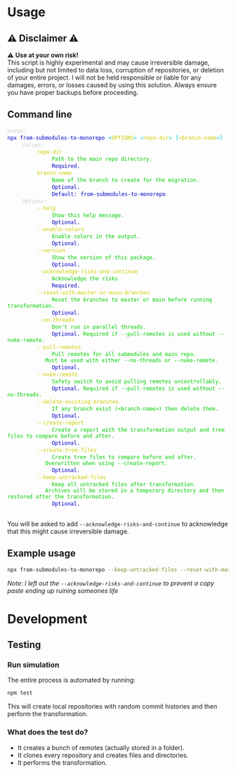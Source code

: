 # Usage

## ⚠ Disclaimer ⚠

⚠ **Use at your own risk!**  
This script is highly experimental and may cause irreversible damage, including but not limited to data loss, corruption of repositories, or deletion of your entire project. I will not be held responsible or liable for any damages, errors, or losses caused by using this solution. Always ensure you have proper backups before proceeding.

## Command line

<div id="command-line-usage-begin"></div>

<pre>
<code style="color: rgb(204, 204, 204);">Usage:</code>
<code style="color: rgb(0, 0, 204);">npx from-submodules-to-monorepo</code> <code style="color: rgb(0, 204, 204);">&lt;</code><code style="color: rgb(204, 204, 0);">OPTIONS</code><code style="color: rgb(0, 204, 204);">&gt;</code> <code style="color: rgb(0, 204, 204);">&lt;</code><code style="color: rgb(204, 204, 0);">repo-dir</code><code style="color: rgb(0, 204, 204);">&gt;</code> <code style="color: rgb(0, 204, 204);">[</code><code style="color: rgb(204, 204, 0);">&lt;branch-name</code><code style="color: rgb(0, 204, 204);">&gt;]</code>
    <code style="color: rgb(204, 204, 204);">Values:</code>
        <code style="color: rgb(204, 204, 0);">repo-dir</code>
            <code style="color: rgb(0, 204, 0);">Path to the main repo directory.</code>
            <code style="color: rgb(0, 0, 204);">Required.</code>
        <code style="color: rgb(204, 204, 0);">branch-name</code>
            <code style="color: rgb(0, 204, 0);">Name of the branch to create for the migration.</code>
            <code style="color: rgb(0, 0, 204);">Optional.</code>
            <code style="color: rgb(0, 0, 204);">Default:</code> <code style="color: rgb(0, 0, 204);">from-submodules-to-monorepo</code>
    <code style="color: rgb(204, 204, 204);">Options:</code>
        <code style="color: rgb(204, 204, 0);">--help</code>
            <code style="color: rgb(0, 204, 0);">Show this help message.</code>
            <code style="color: rgb(0, 0, 204);">Optional.</code><code style="color: rgb(0, 204, 0);"></code>
        <code style="color: rgb(204, 204, 0);">--enable-colors</code>
            <code style="color: rgb(0, 204, 0);">Enable colors in the output.</code>
            <code style="color: rgb(0, 0, 204);">Optional.</code><code style="color: rgb(0, 204, 0);"></code>
        <code style="color: rgb(204, 204, 0);">--version</code>
            <code style="color: rgb(0, 204, 0);">Show the version of this package.</code>
            <code style="color: rgb(0, 0, 204);">Optional.</code><code style="color: rgb(0, 204, 0);"></code>
        <code style="color: rgb(204, 204, 0);">--acknowledge-risks-and-continue</code>
            <code style="color: rgb(0, 204, 0);">Acknowledge the risks</code>
            <code style="color: rgb(0, 0, 204);">Required.</code><code style="color: rgb(0, 204, 0);"></code>
        <code style="color: rgb(204, 204, 0);">--reset-with-master-or-main-branches</code>
            <code style="color: rgb(0, 204, 0);">Reset the branches to master or main before running transformation.</code>
            <code style="color: rgb(0, 0, 204);">Optional.</code><code style="color: rgb(0, 204, 0);"></code>
        <code style="color: rgb(204, 204, 0);">--no-threads</code>
            <code style="color: rgb(0, 204, 0);">Don&#039;t run in parallel threads.</code>
            <code style="color: rgb(0, 0, 204);">Optional.</code><code style="color: rgb(0, 204, 0);"> Required if --pull-remotes is used without --nuke-remote.</code>
        <code style="color: rgb(204, 204, 0);">--pull-remotes</code>
            <code style="color: rgb(0, 204, 0);">Pull remotes for all submodules and main repo.
            Must be used with either --no-threads or --nuke-remote.</code>
            <code style="color: rgb(0, 0, 204);">Optional.</code><code style="color: rgb(0, 204, 0);"></code>
        <code style="color: rgb(204, 204, 0);">--nuke-remote</code>
            <code style="color: rgb(0, 204, 0);">Safety switch to avoid pulling remotes uncontrollably.</code>
            <code style="color: rgb(0, 0, 204);">Optional.</code><code style="color: rgb(0, 204, 0);"> Required if --pull-remotes is used without --no-threads.</code>
        <code style="color: rgb(204, 204, 0);">--delete-existing-branches</code>
            <code style="color: rgb(0, 204, 0);">If any branch exist (&lt;branch-name&gt;) then delete them.</code>
            <code style="color: rgb(0, 0, 204);">Optional.</code><code style="color: rgb(0, 204, 0);"></code>
        <code style="color: rgb(204, 204, 0);">--create-report</code>
            <code style="color: rgb(0, 204, 0);">Create a report with the transformation output and tree files to compare before and after.</code>
            <code style="color: rgb(0, 0, 204);">Optional.</code><code style="color: rgb(0, 204, 0);"></code>
        <code style="color: rgb(204, 204, 0);">--create-tree-files</code>
            <code style="color: rgb(0, 204, 0);">Create tree files to compare before and after.
            Overwritten when using --create-report.</code>
            <code style="color: rgb(0, 0, 204);">Optional.</code><code style="color: rgb(0, 204, 0);"></code>
        <code style="color: rgb(204, 204, 0);">--keep-untracked-files</code>
            <code style="color: rgb(0, 204, 0);">Keep all untracked files after transformation.
            Archives will be stored in a temporary directory and then restored after the transformation.</code>
            <code style="color: rgb(0, 0, 204);">Optional.</code><code style="color: rgb(0, 204, 0);"></code>

</pre>

<div id="command-line-usage-end"></div>

You will be asked to add `--acknowledge-risks-and-continue` to acknowledge that this might cause irreversible damage.

## Example usage

```bash
npx from-submodules-to-monorepo --keep-untracked-files --reset-with-master-or-main-branches --delete-existing-branches /home/user/dev/my-very-huge-project transform-repository
```

_Note: I left out the `--acknowledge-risks-and-continue` to prevent a copy paste ending up ruining someones life_

# Development

## Testing

### Run simulation

The entire process is automated by running:

```bash
npm test
```

This will create local repositories with random commit histories and then perform the transformation.

### What does the test do?

- It creates a bunch of remotes (actually stored in a folder).
- It clones every repository and creates files and directories.
- It performs the transformation.
